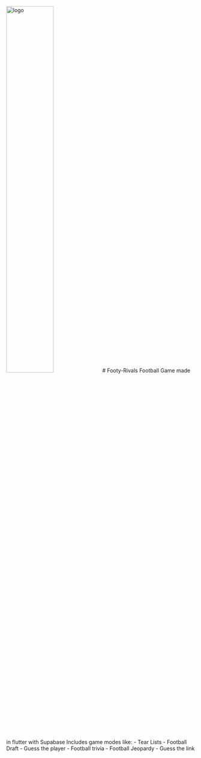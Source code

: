 
<img src="https://github.com/JonathanSecondGithub/Footy-Rivals/assets/117745295/9e3ed1af-eb23-454a-b34b-fcffa5820311" alt="logo" style="width:50%;height:auto;">
# Footy-Rivals
Football Game made in flutter with Supabase
Includes game modes like:
- Tear Lists
- Football Draft
- Guess the player
- Football trivia
- Football Jeopardy
- Guess the link
